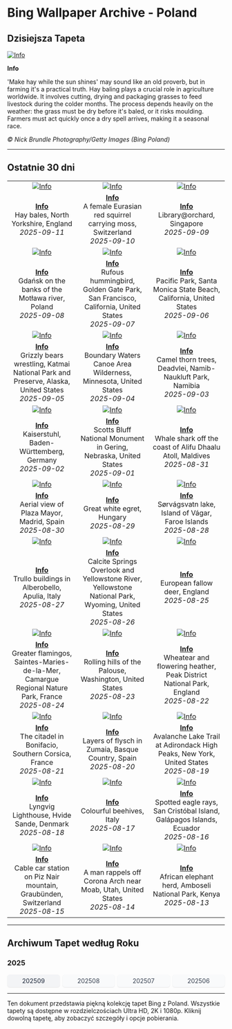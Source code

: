 # Bing Wallpaper Archive - Poland

## Dzisiejsza Tapeta

[![Info](https://www.bing.com/th?id=OHR.YorkshireHay_ROW7331770812_UHD.jpg&pid=hp&w=2560)](https://bing.codexun.com/pl/detail/20250911)

**Info**

'Make hay while the sun shines' may sound like an old proverb, but in farming it's a practical truth. Hay baling plays a crucial role in agriculture worldwide. It involves cutting, drying and packaging grasses to feed livestock during the colder months. The process depends heavily on the weather: the grass must be dry before it's baled, or it risks moulding. Farmers must act quickly once a dry spell arrives, making it a seasonal race.

*© Nick Brundle Photography/Getty Images (Bing Poland)*

---

## Ostatnie 30 dni

| | | |
|:---:|:---:|:---:|
| [![Info](https://www.bing.com/th?id=OHR.YorkshireHay_ROW7331770812_UHD.jpg&pid=hp&w=2560)](https://bing.codexun.com/pl/detail/20250911) | [![Info](https://www.bing.com/th?id=OHR.SwissSquirrel_ROW7231297165_UHD.jpg&pid=hp&w=2560)](https://bing.codexun.com/pl/detail/20250910) | [![Info](https://www.bing.com/th?id=OHR.OrchardLibrary_ROW7132062115_UHD.jpg&pid=hp&w=2560)](https://bing.codexun.com/pl/detail/20250909) | 
| **[Info](https://bing.codexun.com/pl/detail/20250911)**<br>Hay bales, North Yorkshire, England<br>*2025-09-11* | **[Info](https://bing.codexun.com/pl/detail/20250910)**<br>A female Eurasian red squirrel carrying moss, Switzerland<br>*2025-09-10* | **[Info](https://bing.codexun.com/pl/detail/20250909)**<br>Library@orchard, Singapore<br>*2025-09-09* | 
| [![Info](https://www.bing.com/th?id=OHR.BlueGdansk_ROW7036139554_UHD.jpg&pid=hp&w=2560)](https://bing.codexun.com/pl/detail/20250908) | [![Info](https://www.bing.com/th?id=OHR.RufousHummer_ROW6939671460_UHD.jpg&pid=hp&w=2560)](https://bing.codexun.com/pl/detail/20250907) | [![Info](https://www.bing.com/th?id=OHR.SunsetPier_ROW6836711117_UHD.jpg&pid=hp&w=2560)](https://bing.codexun.com/pl/detail/20250906) | 
| **[Info](https://bing.codexun.com/pl/detail/20250908)**<br>Gdańsk on the banks of the Motława river, Poland<br>*2025-09-08* | **[Info](https://bing.codexun.com/pl/detail/20250907)**<br>Rufous hummingbird, Golden Gate Park, San Francisco, California, United States<br>*2025-09-07* | **[Info](https://bing.codexun.com/pl/detail/20250906)**<br>Pacific Park, Santa Monica State Beach, California, United States<br>*2025-09-06* | 
| [![Info](https://www.bing.com/th?id=OHR.WrestlingBears_ROW7780803769_UHD.jpg&pid=hp&w=2560)](https://bing.codexun.com/pl/detail/20250905) | [![Info](https://www.bing.com/th?id=OHR.MinnesotaWaters_ROW7698043966_UHD.jpg&pid=hp&w=2560)](https://bing.codexun.com/pl/detail/20250904) | [![Info](https://www.bing.com/th?id=OHR.DeadvleiTrees_ROW7595543784_UHD.jpg&pid=hp&w=2560)](https://bing.codexun.com/pl/detail/20250903) | 
| **[Info](https://bing.codexun.com/pl/detail/20250905)**<br>Grizzly bears wrestling, Katmai National Park and Preserve, Alaska, United States<br>*2025-09-05* | **[Info](https://bing.codexun.com/pl/detail/20250904)**<br>Boundary Waters Canoe Area Wilderness, Minnesota, United States<br>*2025-09-04* | **[Info](https://bing.codexun.com/pl/detail/20250903)**<br>Camel thorn trees, Deadvlei, Namib-Naukluft Park, Namibia<br>*2025-09-03* | 
| [![Info](https://www.bing.com/th?id=OHR.FieldKaiserstuhl_ROW2652237582_UHD.jpg&pid=hp&w=2560)](https://bing.codexun.com/pl/detail/20250902) | [![Info](https://www.bing.com/th?id=OHR.ScottsBluff_ROW7379733057_UHD.jpg&pid=hp&w=2560)](https://bing.codexun.com/pl/detail/20250901) | [![Info](https://www.bing.com/th?id=OHR.MaldivesWhaleShark_ROW7272953722_UHD.jpg&pid=hp&w=2560)](https://bing.codexun.com/pl/detail/20250831) | 
| **[Info](https://bing.codexun.com/pl/detail/20250902)**<br>Kaiserstuhl, Baden-Württemberg, Germany<br>*2025-09-02* | **[Info](https://bing.codexun.com/pl/detail/20250901)**<br>Scotts Bluff National Monument in Gering, Nebraska, United States<br>*2025-09-01* | **[Info](https://bing.codexun.com/pl/detail/20250831)**<br>Whale shark off the coast of Alifu Dhaalu Atoll, Maldives<br>*2025-08-31* | 
| [![Info](https://www.bing.com/th?id=OHR.PlazaMayor_ROW7184279069_UHD.jpg&pid=hp&w=2560)](https://bing.codexun.com/pl/detail/20250830) | [![Info](https://www.bing.com/th?id=OHR.WhiteEgret_ROW7082373076_UHD.jpg&pid=hp&w=2560)](https://bing.codexun.com/pl/detail/20250829) | [![Info](https://www.bing.com/th?id=OHR.FaroeLake_ROW6981036463_UHD.jpg&pid=hp&w=2560)](https://bing.codexun.com/pl/detail/20250828) | 
| **[Info](https://bing.codexun.com/pl/detail/20250830)**<br>Aerial view of Plaza Mayor, Madrid, Spain<br>*2025-08-30* | **[Info](https://bing.codexun.com/pl/detail/20250829)**<br>Great white egret, Hungary<br>*2025-08-29* | **[Info](https://bing.codexun.com/pl/detail/20250828)**<br>Sørvágsvatn lake, Island of Vágar, Faroe Islands<br>*2025-08-28* | 
| [![Info](https://www.bing.com/th?id=OHR.TrulliHouses_ROW6850250684_UHD.jpg&pid=hp&w=2560)](https://bing.codexun.com/pl/detail/20250827) | [![Info](https://www.bing.com/th?id=OHR.YellowstoneRiver_ROW6734170781_UHD.jpg&pid=hp&w=2560)](https://bing.codexun.com/pl/detail/20250826) | [![Info](https://www.bing.com/th?id=OHR.CervusDama_ROW6529475019_UHD.jpg&pid=hp&w=2560)](https://bing.codexun.com/pl/detail/20250825) | 
| **[Info](https://bing.codexun.com/pl/detail/20250827)**<br>Trullo buildings in Alberobello, Apulia, Italy<br>*2025-08-27* | **[Info](https://bing.codexun.com/pl/detail/20250826)**<br>Calcite Springs Overlook and Yellowstone River, Yellowstone National Park, Wyoming, United States<br>*2025-08-26* | **[Info](https://bing.codexun.com/pl/detail/20250825)**<br>European fallow deer, England<br>*2025-08-25* | 
| [![Info](https://www.bing.com/th?id=OHR.Flamingos_ROW6320249671_UHD.jpg&pid=hp&w=2560)](https://bing.codexun.com/pl/detail/20250824) | [![Info](https://www.bing.com/th?id=OHR.PalouseWA_ROW5952867460_UHD.jpg&pid=hp&w=2560)](https://bing.codexun.com/pl/detail/20250823) | [![Info](https://www.bing.com/th?id=OHR.WheatearBird_ROW5756773054_UHD.jpg&pid=hp&w=2560)](https://bing.codexun.com/pl/detail/20250822) | 
| **[Info](https://bing.codexun.com/pl/detail/20250824)**<br>Greater flamingos, Saintes-Maries-de-la-Mer, Camargue Regional Nature Park, France<br>*2025-08-24* | **[Info](https://bing.codexun.com/pl/detail/20250823)**<br>Rolling hills of the Palouse, Washington, United States<br>*2025-08-23* | **[Info](https://bing.codexun.com/pl/detail/20250822)**<br>Wheatear and flowering heather, Peak District National Park, England<br>*2025-08-22* | 
| [![Info](https://www.bing.com/th?id=OHR.CitadelBonifacio_ROW5645693651_UHD.jpg&pid=hp&w=2560)](https://bing.codexun.com/pl/detail/20250821) | [![Info](https://www.bing.com/th?id=OHR.GipuzcoaSummer_ROW5551089786_UHD.jpg&pid=hp&w=2560)](https://bing.codexun.com/pl/detail/20250820) | [![Info](https://www.bing.com/th?id=OHR.AvalancheLake_ROW5439773268_UHD.jpg&pid=hp&w=2560)](https://bing.codexun.com/pl/detail/20250819) | 
| **[Info](https://bing.codexun.com/pl/detail/20250821)**<br>The citadel in Bonifacio, Southern Corsica, France<br>*2025-08-21* | **[Info](https://bing.codexun.com/pl/detail/20250820)**<br>Layers of flysch in Zumaia, Basque Country, Spain<br>*2025-08-20* | **[Info](https://bing.codexun.com/pl/detail/20250819)**<br>Avalanche Lake Trail at Adirondack High Peaks, New York, United States<br>*2025-08-19* | 
| [![Info](https://www.bing.com/th?id=OHR.LyngvigLighthouse_ROW5324860565_UHD.jpg&pid=hp&w=2560)](https://bing.codexun.com/pl/detail/20250818) | [![Info](https://www.bing.com/th?id=OHR.ColorfulBeehives_ROW5187644040_UHD.jpg&pid=hp&w=2560)](https://bing.codexun.com/pl/detail/20250817) | [![Info](https://www.bing.com/th?id=OHR.SpottedEagleRay_ROW5085410852_UHD.jpg&pid=hp&w=2560)](https://bing.codexun.com/pl/detail/20250816) | 
| **[Info](https://bing.codexun.com/pl/detail/20250818)**<br>Lyngvig Lighthouse, Hvide Sande, Denmark<br>*2025-08-18* | **[Info](https://bing.codexun.com/pl/detail/20250817)**<br>Colourful beehives, Italy<br>*2025-08-17* | **[Info](https://bing.codexun.com/pl/detail/20250816)**<br>Spotted eagle rays, San Cristóbal Island, Galápagos Islands, Ecuador<br>*2025-08-16* | 
| [![Info](https://www.bing.com/th?id=OHR.PizNairPeak_ROW4951213904_UHD.jpg&pid=hp&w=2560)](https://bing.codexun.com/pl/detail/20250815) | [![Info](https://www.bing.com/th?id=OHR.CoronaArch_ROW4754489590_UHD.jpg&pid=hp&w=2560)](https://bing.codexun.com/pl/detail/20250814) | [![Info](https://www.bing.com/th?id=OHR.KenyaElephants_ROW4632844635_UHD.jpg&pid=hp&w=2560)](https://bing.codexun.com/pl/detail/20250813) | 
| **[Info](https://bing.codexun.com/pl/detail/20250815)**<br>Cable car station on Piz Nair mountain, Graubünden, Switzerland<br>*2025-08-15* | **[Info](https://bing.codexun.com/pl/detail/20250814)**<br>A man rappels off Corona Arch near Moab, Utah, United States<br>*2025-08-14* | **[Info](https://bing.codexun.com/pl/detail/20250813)**<br>African elephant herd, Amboseli National Park, Kenya<br>*2025-08-13* | 


---

## Archiwum Tapet według Roku

### 2025
<div style="display: grid; grid-template-columns: repeat(auto-fit, minmax(80px, 1fr)); gap: 6px; margin: 12px 0;">
<a href="https://bing.codexun.com/pl/archive/202509" style="padding: 6px 12px; font-size: 14px; border-radius: 6px; box-shadow: 0 1px 2px rgba(0,0,0,0.1); background-color: #f3f4f6; color: #374151; text-decoration: none; text-align: center; transition: background-color 0.2s ease; font-weight: 500;">202509</a>
<a href="https://bing.codexun.com/pl/archive/202508" style="padding: 6px 12px; font-size: 14px; border-radius: 6px; box-shadow: 0 1px 2px rgba(0,0,0,0.1); background-color: #f9fafb; color: #374151; text-decoration: none; text-align: center; transition: background-color 0.2s ease;">202508</a>
<a href="https://bing.codexun.com/pl/archive/202507" style="padding: 6px 12px; font-size: 14px; border-radius: 6px; box-shadow: 0 1px 2px rgba(0,0,0,0.1); background-color: #f9fafb; color: #374151; text-decoration: none; text-align: center; transition: background-color 0.2s ease;">202507</a>
<a href="https://bing.codexun.com/pl/archive/202506" style="padding: 6px 12px; font-size: 14px; border-radius: 6px; box-shadow: 0 1px 2px rgba(0,0,0,0.1); background-color: #f9fafb; color: #374151; text-decoration: none; text-align: center; transition: background-color 0.2s ease;">202506</a>
</div>



---

Ten dokument przedstawia piękną kolekcję tapet Bing z Poland. Wszystkie tapety są dostępne w rozdzielczościach Ultra HD, 2K i 1080p. Kliknij dowolną tapetę, aby zobaczyć szczegóły i opcje pobierania.
